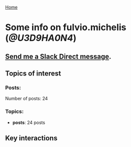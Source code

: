 [Home](https://kelu124.github.io/echommunity/)

# Some info on __fulvio.michelis__ (_@U3D9HA0N4_)


## [Send me a Slack Direct message](https://echopen.slack.com/messages/@fulvio.michelis/).

## Topics of interest

### Posts: 

Number of posts: 24

### Topics:

* __posts__: 24 posts

## Key interactions 

